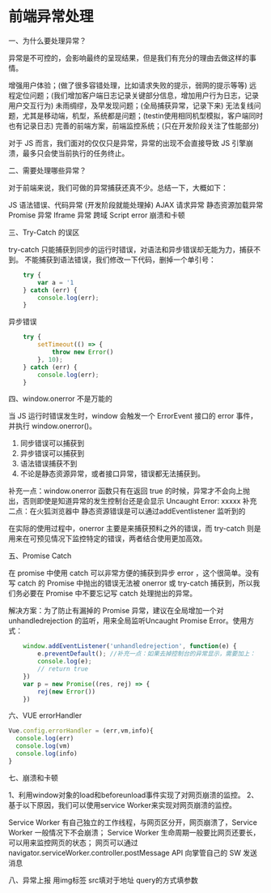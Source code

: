 <!-- https://zhuanlan.zhihu.com/p/63698500 -->

# 前端异常处理

一、为什么要处理异常？

异常是不可控的，会影响最终的呈现结果，但是我们有充分的理由去做这样的事情。

增强用户体验；(做了很多容错处理，比如请求失败的提示，弱网的提示等等)
远程定位问题；(我们增加客户端日志记录关键部分信息，增加用户行为日志，记录用户交互行为)
未雨绸缪，及早发现问题；(全局捕获异常，记录下来)
无法复线问题，尤其是移动端，机型，系统都是问题；(testin使用相同机型模拟，客户端同时也有记录日志)
完善的前端方案，前端监控系统；(只在开发阶段关注了性能部分)

对于 JS 而言，我们面对的仅仅只是异常，异常的出现不会直接导致 JS 引擎崩溃，最多只会使当前执行的任务终止。

二、需要处理哪些异常？

对于前端来说，我们可做的异常捕获还真不少。总结一下，大概如下：

JS 语法错误、代码异常  (开发阶段就能处理掉)
AJAX 请求异常
静态资源加载异常
Promise 异常
Iframe 异常
跨域 Script error
崩溃和卡顿

三、Try-Catch 的误区

try-catch 只能捕获到同步的运行时错误，对语法和异步错误却无能为力，捕获不到。
不能捕获到语法错误，我们修改一下代码，删掉一个单引号：

```javascript
    try {
        var a = '1
    } catch (err) {
        console.log(err);
    }
```

异步错误

```javascript
    try {
        setTimeout(() => {
            throw new Error()
        }, 10);
    } catch (err) {
        console.log(err);
    }
```

四、window.onerror 不是万能的

当 JS 运行时错误发生时，window 会触发一个 ErrorEvent 接口的 error 事件，并执行 window.onerror()。
1. 同步错误可以捕获到
2. 异步错误可以捕获到
3. 语法错误捕获不到
4. 不论是静态资源异常，或者接口异常，错误都无法捕获到。

补充一点：window.onerror 函数只有在返回 true 的时候，异常才不会向上抛出，否则即使是知道异常的发生控制台还是会显示 Uncaught Error: xxxxx
补充二点：在火狐浏览器中 静态资源错误是可以通过addEventlistener 监听到的

在实际的使用过程中，onerror 主要是来捕获预料之外的错误，而 try-catch 则是用来在可预见情况下监控特定的错误，两者结合使用更加高效。

五、Promise Catch

在 promise 中使用 catch 可以非常方便的捕获到异步 error ，这个很简单。没有写 catch 的 Promise 中抛出的错误无法被 onerror 或 try-catch 捕获到，所以我们务必要在 Promise 中不要忘记写 catch 处理抛出的异常。

解决方案：为了防止有漏掉的 Promise 异常，建议在全局增加一个对 unhandledrejection 的监听，用来全局监听Uncaught Promise Error。使用方式：

```javascript
    window.addEventListener('unhandledrejection', function(e) {
        e.preventDefault(); //补充一点：如果去掉控制台的异常显示，需要加上：
        console.log(e);
        // return true
    })
    var p = new Promise((res, rej) => {
        rej(new Error())
    })
```


六、VUE errorHandler
``` javascript
Vue.config.errorHandler = (err,vm,info){
  console.log(err)
  console.log(vm)
  console.log(info)
}
```

七、崩溃和卡顿

1、利用window对象的load和beforeunload事件实现了对网页崩溃的监控。
2、基于以下原因，我们可以使用service Worker来实现对网页崩溃的监控。

Service Worker 有自己独立的工作线程，与网页区分开，网页崩溃了，Service Worker 一般情况下不会崩溃；
Service Worker 生命周期一般要比网页还要长，可以用来监控网页的状态；
网页可以通过 navigator.serviceWorker.controller.postMessage API 向掌管自己的 SW 发送消息


八、异常上报
用img标签 src填对于地址 query的方式填参数